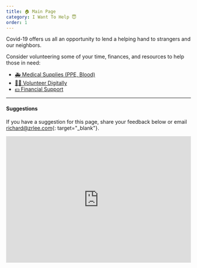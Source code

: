 ```yaml
---
title: 🏠 Main Page
category: I Want To Help ️😇
order: 1
---
```


Covid-19 offers us all an opportunity to lend a helping hand to strangers and our neighbors. 

Consider volunteering some of your time, finances, and resources to help those in need:

- [🚑 Medical Supplies (PPE, Blood)](/i-want-to-help/medical)
- [🧑‍💻 Volunteer Digitally](/i-want-to-help/volunteer)
- [💵 Financial Support](/i-want-to-help/financial-support)

---

#### Suggestions
If you have a suggestion for this page, share your feedback below or email [richard@zrlee.com](mailto:richard@zrlee.com){: target="_blank"}.

<iframe src="https://docs.google.com/forms/d/e/1FAIpQLSdhP6ZAg7uHKNE-Di5EGuRCwhly8vJVmrgkJbJz-6bclcKwtA/viewform?embedded=true" width="100%" height="345" frameborder="0" marginheight="0" marginwidth="0">Loading&hellip;</iframe>